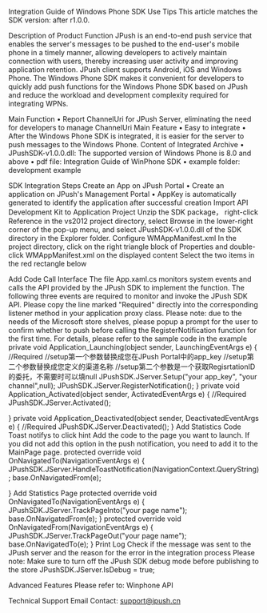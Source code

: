 Integration Guide of Windows Phone SDK 
Use Tips
This article matches the SDK version: after r1.0.0.

Description of Product Function 
JPush is an end-to-end push service that enables the server's messages to be pushed to the end-user's mobile phone in a timely manner, allowing developers to actively maintain connection with users, thereby increasing user activity and improving application retention. JPush client supports Android, iOS and Windows Phone.
The Windows Phone SDK makes it convenient for developers to quickly add push functions for the Windows Phone SDK based on JPush and reduce the workload and development complexity required for integrating WPNs.

Main Function
    • Report ChannelUri for JPush Server, eliminating the need for developers to manage ChannelUri
Main Feature
    • Easy to integrate
    • After the Windows Phone SDK is integrated, it is easier for the server to push messages to the Windows Phone.
Content of Integrated Archive
    • JPushSDK-v1.0.0.dll: The supported version of Windows Phone is 8.0 and above
    • pdf file: Integration Guide of WinPhone SDK 
    • example folder: development example

SDK Integration Steps
Create an App on JPush Portal
    • Create an application on JPush's Management Portal
    • AppKey is automatically generated to identify the application after successful creation
Import API Development Kit to Application Project
Unzip the SDK package， right-click Reference in the vs2012 project directory, select Browse in the lower-right corner of the pop-up menu, and select JPushSDK-v1.0.0.dll of the SDK directory in the Explorer folder.
Configure WMAppManifest.xml
In the project directory, click on the right triangle block of Properties and double-click WMAppManifest.xml on the displayed content
Select the two items in the red rectangle below


Add Code
Call Interface
The file App.xaml.cs monitors system events and calls the API provided by the JPush SDK to implement the function.
The following three events are required to monitor and invoke the JPush SDK API. Please copy the line marked "Required" directly into the corresponding listener method in your application proxy class.
Please note: due to the needs of the Microsoft store shelves, please popup a prompt for the user to confirm whether to push before calling the RegisterNotification function for the first time. For details, please refer to the sample code in the example
private void Application_Launching(object sender, LaunchingEventArgs e)
{
    //Required
    //setup第一个参数替换成您在JPush Portal中的app_key
    //setup第二个参数替换成您定义的渠道名称
    //setup第二个参数是一个获取RegisrtationID的委托，不需要时可以填null
    JPushSDK.JServer.Setup("your app_key", "your channel",null);
    JPushSDK.JServer.RegisterNotification();
}
private void Application_Activated(object sender, ActivatedEventArgs e)
{
    //Required
    JPushSDK.JServer.Activated();

}
private void Application_Deactivated(object sender, DeactivatedEventArgs e)
{
    //Required
    JPushSDK.JServer.Deactivated();
}
Add Statistics Code
Toast notifys to click hint
Add the code to the page you want to launch. If you did not add this option in the push notification, you need to add it to the MainPage page.
protected override void OnNavigatedTo(NavigationEventArgs e)
{
    JPushSDK.JServer.HandleToastNotification(NavigationContext.QueryString);
    base.OnNavigatedFrom(e);

}
Add Statistics Page
protected override void OnNavigatedTo(NavigationEventArgs e)
{
    JPushSDK.JServer.TrackPageInto("your page name");
    base.OnNavigatedFrom(e);
}
protected override void OnNavigatedFrom(NavigationEventArgs e)
{
    JPushSDK.JServer.TrackPageOut("your page name");
    base.OnNavigatedTo(e);
}
Print Log
Check if the message was sent to the JPush server and the reason for the error in the integration process
Please note: Make sure to turn off the JPush SDK debug mode before publishing to the store
JPushSDK.JServer.IsDebug = true;

Advanced Features
Please refer to: Winphone API

Technical Support
Email Contact: support@jpush.cn 
